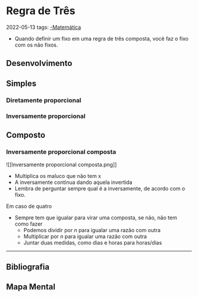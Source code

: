 # Regra de Três
2022-05-13
tags: [-Matemática](../../-Matemática.md)

* Quando definir um fixo em uma regra de três composta, você faz o fixo com os não fixos.

## Desenvolvimento

## Simples

### Diretamente proporcional


### Inversamente proporcional

## Composto

### Inversamente proporcional composta

![[Inversamente proporcional composta.png]]

* Multiplica os maluco que não tem x
* A inversamente continua dando aquela invertida
* Lembra de perguntar sempre qual é a inversamente, de acordo com o fixo.

Em caso de quatro

* Sempre tem que igualar para virar uma composta, se não, não tem como fazer
	* Podemos dividir por *n* para igualar uma razão com outra
	* Multiplicar por *n* para igualar uma razão com outra
	* Juntar duas medidas, como dias e horas para horas/dias 


-----------------------------------------------
## Bibliografia
## Mapa Mental